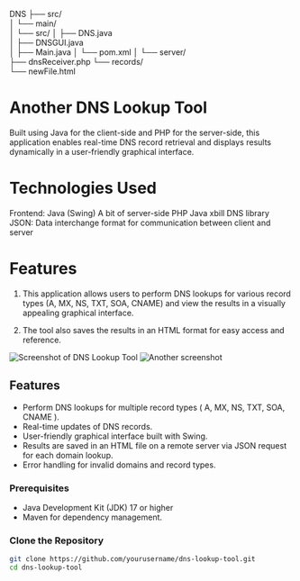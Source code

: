 
DNS
├── src/  
│   └── main/        
│       └── src/
│           ├── DNS.java       
│           ├── DNSGUI.java    
│           ├── Main.java
│           └── pom.xml
│
└── server/           
    ├── dnsReceiver.php 
    └── records/    
        └── newFile.html
</pre>



# Another DNS Lookup Tool

Built using Java for the client-side and PHP for the server-side, this application enables real-time DNS record retrieval and displays results dynamically in a user-friendly graphical interface.

# Technologies Used

Frontend: Java (Swing)
A bit of server-side PHP
Java xbill DNS library
JSON: Data interchange format for communication between client and server

# Features

1. This application allows users to perform DNS lookups for various record types (A, MX, NS, TXT, SOA, CNAME) and view the results in a visually appealing graphical interface. 

2. The tool also saves the results in an HTML format for easy access and reference.

![Screenshot of DNS Lookup Tool](path/to/screenshot1.png)
![Another screenshot](path/to/screenshot2.png)

## Features

- Perform DNS lookups for multiple record types ( A, MX, NS, TXT, SOA, CNAME ).
- Real-time updates of DNS records.
- User-friendly graphical interface built with Swing. 
- Results are saved in an HTML file on a remote server via JSON request for each domain lookup.
- Error handling for invalid domains and record types.

### Prerequisites

- Java Development Kit (JDK) 17 or higher
- Maven for dependency management.

### Clone the Repository

```bash
git clone https://github.com/yourusername/dns-lookup-tool.git
cd dns-lookup-tool


